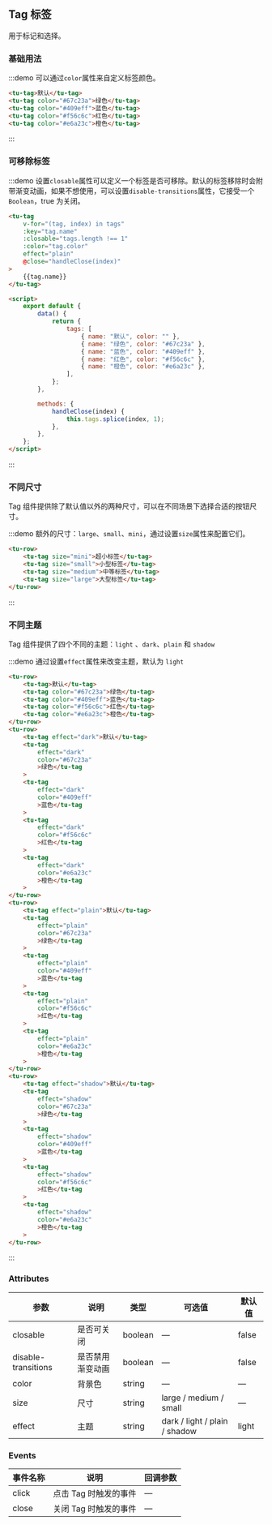 ## Tag 标签

用于标记和选择。

### 基础用法

:::demo 可以通过`color`属性来自定义标签颜色。

```html
<tu-tag>默认</tu-tag>
<tu-tag color="#67c23a">绿色</tu-tag>
<tu-tag color="#409eff">蓝色</tu-tag>
<tu-tag color="#f56c6c">红色</tu-tag>
<tu-tag color="#e6a23c">橙色</tu-tag>
```

:::

### 可移除标签

:::demo 设置`closable`属性可以定义一个标签是否可移除。默认的标签移除时会附带渐变动画，如果不想使用，可以设置`disable-transitions`属性，它接受一个`Boolean`，true 为关闭。

```html
<tu-tag
	v-for="(tag, index) in tags"
	:key="tag.name"
	:closable="tags.length !== 1"
	:color="tag.color"
	effect="plain"
	@close="handleClose(index)"
>
	{{tag.name}}
</tu-tag>

<script>
	export default {
		data() {
			return {
				tags: [
					{ name: "默认", color: "" },
					{ name: "绿色", color: "#67c23a" },
					{ name: "蓝色", color: "#409eff" },
					{ name: "红色", color: "#f56c6c" },
					{ name: "橙色", color: "#e6a23c" },
				],
			};
		},

		methods: {
			handleClose(index) {
				this.tags.splice(index, 1);
			},
		},
	};
</script>
```

:::

### 不同尺寸

Tag 组件提供除了默认值以外的两种尺寸，可以在不同场景下选择合适的按钮尺寸。

:::demo 额外的尺寸：`large`、`small`、`mini`，通过设置`size`属性来配置它们。

```html
<tu-row>
	<tu-tag size="mini">超小标签</tu-tag>
	<tu-tag size="small">小型标签</tu-tag>
	<tu-tag size="medium">中等标签</tu-tag>
	<tu-tag size="large">大型标签</tu-tag>
</tu-row>
```

:::

### 不同主题

Tag 组件提供了四个不同的主题：`light` 、`dark`、`plain` 和 `shadow`

:::demo 通过设置`effect`属性来改变主题，默认为 `light`

```html
<tu-row>
	<tu-tag>默认</tu-tag>
	<tu-tag color="#67c23a">绿色</tu-tag>
	<tu-tag color="#409eff">蓝色</tu-tag>
	<tu-tag color="#f56c6c">红色</tu-tag>
	<tu-tag color="#e6a23c">橙色</tu-tag>
</tu-row>
<tu-row>
	<tu-tag effect="dark">默认</tu-tag>
	<tu-tag
		effect="dark"
		color="#67c23a"
		>绿色</tu-tag
	>
	<tu-tag
		effect="dark"
		color="#409eff"
		>蓝色</tu-tag
	>
	<tu-tag
		effect="dark"
		color="#f56c6c"
		>红色</tu-tag
	>
	<tu-tag
		effect="dark"
		color="#e6a23c"
		>橙色</tu-tag
	>
</tu-row>
<tu-row>
	<tu-tag effect="plain">默认</tu-tag>
	<tu-tag
		effect="plain"
		color="#67c23a"
		>绿色</tu-tag
	>
	<tu-tag
		effect="plain"
		color="#409eff"
		>蓝色</tu-tag
	>
	<tu-tag
		effect="plain"
		color="#f56c6c"
		>红色</tu-tag
	>
	<tu-tag
		effect="plain"
		color="#e6a23c"
		>橙色</tu-tag
	>
</tu-row>
<tu-row>
	<tu-tag effect="shadow">默认</tu-tag>
	<tu-tag
		effect="shadow"
		color="#67c23a"
		>绿色</tu-tag
	>
	<tu-tag
		effect="shadow"
		color="#409eff"
		>蓝色</tu-tag
	>
	<tu-tag
		effect="shadow"
		color="#f56c6c"
		>红色</tu-tag
	>
	<tu-tag
		effect="shadow"
		color="#e6a23c"
		>橙色</tu-tag
	>
</tu-row>
```

:::

### Attributes

| 参数                | 说明             | 类型    | 可选值                        | 默认值 |
| ------------------- | ---------------- | ------- | ----------------------------- | ------ |
| closable            | 是否可关闭       | boolean | —                             | false  |
| disable-transitions | 是否禁用渐变动画 | boolean | —                             | false  |
| color               | 背景色           | string  | —                             | —      |
| size                | 尺寸             | string  | large / medium / small        | —      |
| effect              | 主题             | string  | dark / light / plain / shadow | light  |

### Events

| 事件名称 | 说明                  | 回调参数 |
| -------- | --------------------- | -------- |
| click    | 点击 Tag 时触发的事件 | —        |
| close    | 关闭 Tag 时触发的事件 | —        |
